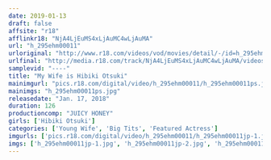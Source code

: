 ```yaml
---
date: 2019-01-13
draft: false
affsite: "r18"
afflinkr18: "NjA4LjEuMS4xLjAuMC4wLjAuMA"
url: "h_295ehm00011"
urloriginal: "http://www.r18.com/videos/vod/movies/detail/-/id=h_295ehm00011"
urlfinal: "http://media.r18.com/track/NjA4LjEuMS4xLjAuMC4wLjAuMA/videos/vod/movies/detail/-/id=h_295ehm00011"
samplevid: "----"
title: "My Wife is Hibiki Otsuki"
mainimgurl: "pics.r18.com/digital/video/h_295ehm00011/h_295ehm00011ps.jpg"
mainimgs: "h_295ehm00011ps.jpg"
releasedate: "Jan. 17, 2018"
duration: 126
productioncomp: "JUICY HONEY"
girls: ['Hibiki Otsuki']
categories: ['Young Wife', 'Big Tits', 'Featured Actress']
imgurls: ['pics.r18.com/digital/video/h_295ehm00011/h_295ehm00011jp-1.jpg', 'pics.r18.com/digital/video/h_295ehm00011/h_295ehm00011jp-2.jpg', 'pics.r18.com/digital/video/h_295ehm00011/h_295ehm00011jp-3.jpg', 'pics.r18.com/digital/video/h_295ehm00011/h_295ehm00011jp-4.jpg', 'pics.r18.com/digital/video/h_295ehm00011/h_295ehm00011jp-5.jpg', 'pics.r18.com/digital/video/h_295ehm00011/h_295ehm00011jp-6.jpg', 'pics.r18.com/digital/video/h_295ehm00011/h_295ehm00011jp-7.jpg', 'pics.r18.com/digital/video/h_295ehm00011/h_295ehm00011jp-8.jpg', 'pics.r18.com/digital/video/h_295ehm00011/h_295ehm00011jp-9.jpg', 'pics.r18.com/digital/video/h_295ehm00011/h_295ehm00011jp-10.jpg', 'pics.r18.com/digital/video/h_295ehm00011/h_295ehm00011jp-11.jpg', 'pics.r18.com/digital/video/h_295ehm00011/h_295ehm00011jp-12.jpg', 'pics.r18.com/digital/video/h_295ehm00011/h_295ehm00011jp-13.jpg', 'pics.r18.com/digital/video/h_295ehm00011/h_295ehm00011jp-14.jpg', 'pics.r18.com/digital/video/h_295ehm00011/h_295ehm00011jp-15.jpg', 'pics.r18.com/digital/video/h_295ehm00011/h_295ehm00011jp-16.jpg', 'pics.r18.com/digital/video/h_295ehm00011/h_295ehm00011jp-17.jpg', 'pics.r18.com/digital/video/h_295ehm00011/h_295ehm00011jp-18.jpg', 'pics.r18.com/digital/video/h_295ehm00011/h_295ehm00011jp-19.jpg', 'pics.r18.com/digital/video/h_295ehm00011/h_295ehm00011jp-20.jpg']
imgs: ['h_295ehm00011jp-1.jpg', 'h_295ehm00011jp-2.jpg', 'h_295ehm00011jp-3.jpg', 'h_295ehm00011jp-4.jpg', 'h_295ehm00011jp-5.jpg', 'h_295ehm00011jp-6.jpg', 'h_295ehm00011jp-7.jpg', 'h_295ehm00011jp-8.jpg', 'h_295ehm00011jp-9.jpg', 'h_295ehm00011jp-10.jpg', 'h_295ehm00011jp-11.jpg', 'h_295ehm00011jp-12.jpg', 'h_295ehm00011jp-13.jpg', 'h_295ehm00011jp-14.jpg', 'h_295ehm00011jp-15.jpg', 'h_295ehm00011jp-16.jpg', 'h_295ehm00011jp-17.jpg', 'h_295ehm00011jp-18.jpg', 'h_295ehm00011jp-19.jpg', 'h_295ehm00011jp-20.jpg']
---
```

